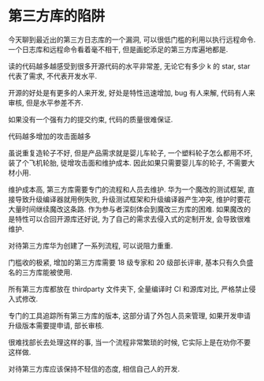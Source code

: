 # 第三方库的陷阱

今天聊到最近出的第三方日志库的一个漏洞, 可以很低门槛的利用以执行远程命令. 一个日志库和远程命令看着毫不相干, 但是画蛇添足的第三方库遍地都是.

读的代码越多越感受到很多开源代码的水平非常差, 无论它有多少 k 的 star, star 代表了需求, 不代表开发水平.

开源的好处是有更多的人来开发, 好处是特性迅速增加, bug 有人来解, 代码有人来审核, 但是水平参差不齐.

如果没有一个强有力的提交约束, 代码的质量很难保证.

代码越多增加的攻击面越多

虽说重复造轮子不好, 但是产品需求就是婴儿车轮子, 一个塑料轮子怎么都用不坏, 装了个飞机轮胎, 徒增攻击面和维护成本. 因此如果只需要婴儿车的轮子, 不需要大材小用.

维护成本高, 第三方库需要专门的流程和人员去维护. 华为一个魔改的测试框架, 直接导致升级编译器就用例失败, 升级测试框架和升级编译器产生冲突, 维护时要花大量时间继续魔改这条路. 作为参与者深刻体会到魔改三方库的困难. 如果魔改的是特性可以合回开源库还好说, 为了自己的需求去侵入式的定制开发, 会导致很难维护.

对待第三方库华为创建了一系列流程, 可以说阻力重重.

门槛收的极紧, 增加的第三方库需要 18 级专家和 20 级部长评审, 基本只有久负盛名的三方库能被使用.

所有第三方库都放在 thirdparty 文件夹下, 全量编译时 CI 和源库对比, 严格禁止侵入式修改.

专门的工具追踪所有第三方库的版本, 这部分请了外包人员来管理, 如果开发申请升级版本需要提申请, 部长审核.

很难找部长去处理这样的事, 当一个流程非常繁琐的时候, 它实际上是在劝你不要这样做.

对待第三方库应该保持不轻信的态度, 相信自己人的开发.
